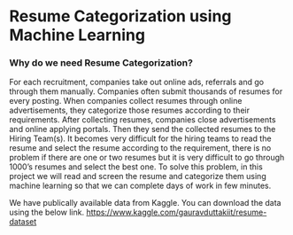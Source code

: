 # Resume Categorization using Machine Learning

### Why do we need Resume Categorization?
   For each recruitment, companies take out online ads, referrals and go through them manually.
   Companies often submit thousands of resumes for every posting.
   When companies collect resumes through online advertisements, they categorize those resumes according
   to their requirements.
   After collecting resumes, companies close advertisements and online applying portals.
   Then they send the collected resumes to the Hiring Team(s).
   It becomes very difficult for the hiring teams to read the resume and select the resume according to the
   requirement, there is no problem if there are one or two resumes but it is very difficult to go through 1000’s
   resumes and select the best one.
   To solve this problem, in this project we will read and screen the resume and categorize them using machine learning so that we can complete days of work in few minutes.

We have publically available data from Kaggle. You can download the data using the below link.
https://www.kaggle.com/gauravduttakiit/resume-dataset

